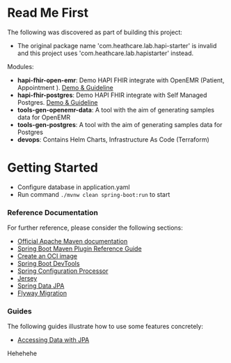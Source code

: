 # Read Me First
The following was discovered as part of building this project:

* The original package name 'com.heathcare.lab.hapi-starter' is invalid and this project uses 'com.heathcare.lab.hapistarter' instead.

Modules: 
- **hapi-fhir-open-emr**: Demo HAPI FHIR integrate with OpenEMR (Patient, Appointment ). [Demo & Guideline](https://github.com/kms-healthcare/hapi-fhir-starter/wiki/HAPI-FHIR---OpenEMR)
- **hapi-fhir-postgres**: Demo HAPI FHIR integrate with Self Managed Postgres. [Demo & Guideline](https://github.com/kms-healthcare/hapi-fhir-starter/wiki/HAPI-FHIR-POSTGRES)
- **tools-gen-openemr-data**: A tool with the aim of generating samples data for OpenEMR
- **tools-gen-postgres**: A tool with the aim of generating samples data for Postgres
- **devops**: Contains Helm Charts, Infrastructure As Code (Terraform)
# Getting Started

* Configure database in application.yaml
* Run command `./mvnw clean spring-boot:run` to start

### Reference Documentation
For further reference, please consider the following sections:

* [Official Apache Maven documentation](https://maven.apache.org/guides/index.html)
* [Spring Boot Maven Plugin Reference Guide](https://docs.spring.io/spring-boot/docs/2.4.5/maven-plugin/reference/html/)
* [Create an OCI image](https://docs.spring.io/spring-boot/docs/2.4.5/maven-plugin/reference/html/#build-image)
* [Spring Boot DevTools](https://docs.spring.io/spring-boot/docs/2.4.5/reference/htmlsingle/#using-boot-devtools)
* [Spring Configuration Processor](https://docs.spring.io/spring-boot/docs/2.4.5/reference/htmlsingle/#configuration-metadata-annotation-processor)
* [Jersey](https://docs.spring.io/spring-boot/docs/2.4.5/reference/htmlsingle/#boot-features-jersey)
* [Spring Data JPA](https://docs.spring.io/spring-boot/docs/2.4.5/reference/htmlsingle/#boot-features-jpa-and-spring-data)
* [Flyway Migration](https://docs.spring.io/spring-boot/docs/2.4.5/reference/htmlsingle/#howto-execute-flyway-database-migrations-on-startup)

### Guides
The following guides illustrate how to use some features concretely:

* [Accessing Data with JPA](https://spring.io/guides/gs/accessing-data-jpa/)

Hehehehe